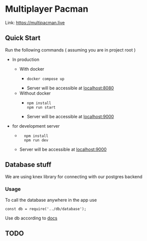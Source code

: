 # Multiplayer Pacman

Link: https://multipacman.live

## Quick Start

Run the following commands ( assuming you are in project root )

* In production
  * With docker
    * ```
      docker compose up
      ```
    * Server will be accessible at [localhost:8080](http://localhost:9006)
  * Without docker
    * ```
      npm install
      npm run start
      ```
    * Server will be accessible at [localhost:9000](http://localhost:9000)

* for development server
  * ```
      npm install
      npm run dev
      ```
  * Server will be accessible at [localhost:9000](http://localhost:9000)

## Database stuff

We are using knex library for connecting with our postgres backend

### Usage 

To call the database anywhere in the app use

```
const db = require('../db/database');
```

Use db according to [docs](https://knexjs.org/guide/query-builder.html)


## TODO

